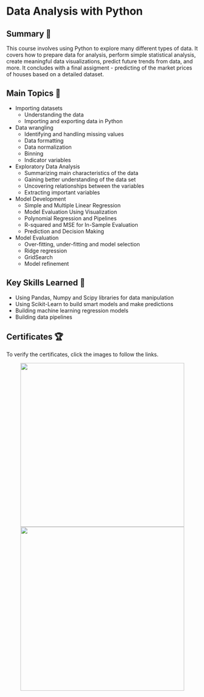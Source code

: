 # Data Analysis with Python

## Summary 📄
This course involves using Python to explore many different types of data. It covers how to prepare data for analysis, perform simple statistical analysis, create meaningful data visualizations, predict future trends from data, and more. It concludes with a final assigment - predicting of the market prices of houses based on a detailed dataset.  

## Main Topics 📑
- Importing datasets
  - Understanding the data
  - Importing and exporting data in Python
- Data wrangling
  - Identifying and handling missing values
  - Data formatting
  - Data normalization
  - Binning
  - Indicator variables
- Exploratory Data Analysis
  - Summarizing main characteristics of the data
  - Gaining better understanding of the data set
  - Uncovering relationships between the variables
  - Extracting important variables
- Model Development
  - Simple and Multiple Linear Regression
  - Model Evaluation Using Visualization
  - Polynomial Regression and Pipelines
  - R-squared and MSE for In-Sample Evaluation
  - Prediction and Decision Making
- Model Evaluation
  - Over-fitting, under-fitting and model selection
  - Ridge regression
  - GridSearch
  - Model refinement


## Key Skills Learned 🔑
- Using Pandas, Numpy and Scipy libraries for data manipulation
- Using Scikit-Learn to build smart models and make predictions
- Building machine learning regression models
- Building data pipelines

## Certificates 🏆
To verify the certificates, click the images to follow the links.

<p align="middle">
  <a href="https://coursera.org/share/2daccb48d8d6e3e6cc4f4e1ec0d883f4"><img src="https://user-images.githubusercontent.com/84391594/152701547-05a52204-0358-4c0a-bbde-e2943715e945.png" height="430"></a>
  <a href="https://www.credly.com/badges/f7456ebe-2bb3-4e14-ac2a-ef8f4e3bd1c3/public_url"><img src="https://user-images.githubusercontent.com/84391594/152701477-667b4c2e-1cac-43c4-bf0e-bef3d8657ff2.png" height="430"></a>
</p>


